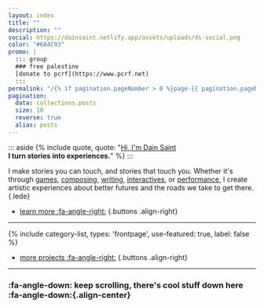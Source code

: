 ```yaml
---
layout: index
title: ""
description: ""
social: https://dainsaint.netlify.app/assets/uploads/ds-social.png
color: "#6A4C93"
promo: |
  ::: group
  ### free palestine
  [donate to pcrf](https://www.pcrf.net)
  :::
permalink: "/{% if pagination.pageNumber > 0 %}page-{{ pagination.pageNumber }}/{% endif %}index.html"
pagination:
  data: collections.posts
  size: 10
  reverse: true
  alias: posts
---
```


::: aside
{% include quote, quote: "[Hi, I'm Dain Saint](/about)<br>**I turn stories into experiences.**" %}
:::

I make stories you can touch, and stories that touch you. Whether&nbsp;it's through [games](/games), [composing](/composing), [writing](/writing), [interactives](/interactives), or [performance](/performance), I create artistic experiences about better futures and the roads we take to get there.
{.lede}

* [learn more :fa-angle-right:](/about)
{.buttons .align-right}

***

{% include category-list, types: 'frontpage', use-featured: true, label: false %}
* [more projects :fa-angle-right:](/projects)
{.buttons .align-right}

***

### :fa-angle-down: keep scrolling, there's cool stuff down here :fa-angle-down:{.align-center}